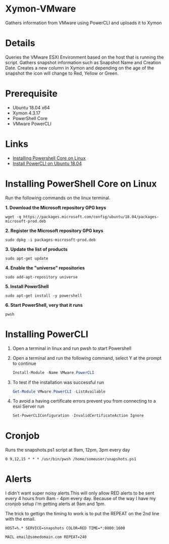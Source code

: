# Xymon-VMware
Gathers information from VMware using PowerCLI and uploads it to Xymon

# Details
Queries the VMware ESXI Environment based on the host that is running the script. Gathers snapshot information such as Snapshot Name and Creation Date. Creates a new column in Xymon and depending on the age of the snapshot the icon will change to Red, Yellow or Green.

# Prerequisite
- Ubuntu 18.04 x64 
- Xymon 4.3.17
- PowerShell Core
- VMware PowerCLI

# Links
- [Installing Powershell Core on Linux](https://docs.microsoft.com/en-us/powershell/scripting/install/installing-powershell-core-on-linux?view=powershell-6#ubuntu-1804)
- [Install PowerCLI on Ubuntu 18.04](https://www.altaro.com/vmware/install-powercli-ubuntu-linux-18-04-lts/)


# Installing PowerShell Core on Linux
Run the following commands on the linux terminal.

**1. Download the Microsoft repository GPG keys**

`wget -q https://packages.microsoft.com/config/ubuntu/18.04/packages-microsoft-prod.deb`

**2. Register the Microsoft repository GPG keys**

`sudo dpkg -i packages-microsoft-prod.deb`

**3. Update the list of products**

`sudo apt-get update`

**4. Enable the "universe" repositories**

`sudo add-apt-repository universe`

**5. Install PowerShell**

`sudo apt-get install -y powershell`

**6. Start PowerShell, very that it runs**

`pwsh`

# Installing PowerCLI

1. Open a terminal in linux and run pwsh to start Powershell

2. Open a terminal and run the following command, select Y at the prompt to continue

	```PowerShell 
	Install-Module -Name VMware.PowerCLI
	```
	
3. To test if the installation was successful run

	```PowerShell 
	Get-Module VMware.PowerCLI -ListAvailable
	```

4. To avoid a having certificate errors prevent you from connecting to a esxi Server run

	```PowerShell 
	Set-PowerCLIConfiguration -InvalidCertificateAction Ignore
	```

# Cronjob
Runs the snapshots.ps1 script at 9am, 12pm, 3pm every day

`0 9,12,15 * * * /usr/bin/pwsh /home/someuser/snapshots.ps1`

# Alerts
I didn't want super noisy alerts.This will only allow RED alerts to be sent every 4 hours from 8am - 4pm every day. Because of the way I have my cronjob setup i'm getting alerts at 9am and 1pm.

The trick to gettign the timing to work is to put the REPEAT on the 2nd line with the email.

`HOST=%.* SERVICE=snapshots COLOR=RED TIME=*:0800:1600`

`MAIL email@somedomain.com REPEAT=240`
